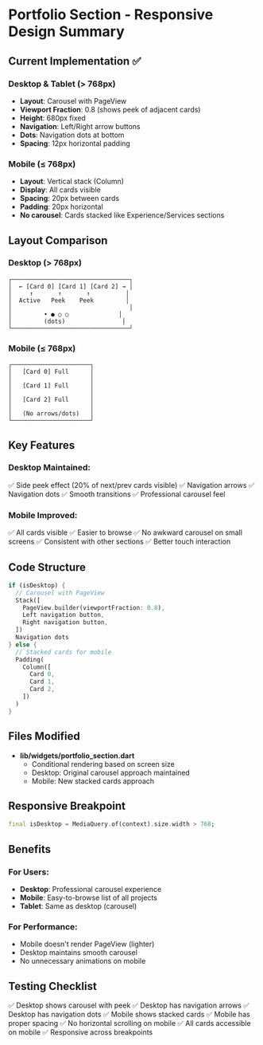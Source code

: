 # Portfolio Section - Responsive Design Summary

## Current Implementation ✅

### Desktop & Tablet (> 768px)
- **Layout**: Carousel with PageView
- **Viewport Fraction**: 0.8 (shows peek of adjacent cards)
- **Height**: 680px fixed
- **Navigation**: Left/Right arrow buttons
- **Dots**: Navigation dots at bottom
- **Spacing**: 12px horizontal padding

### Mobile (≤ 768px)
- **Layout**: Vertical stack (Column)
- **Display**: All cards visible
- **Spacing**: 20px between cards
- **Padding**: 20px horizontal
- **No carousel**: Cards stacked like Experience/Services sections

## Layout Comparison

### Desktop (> 768px)
```
┌─────────────────────────────────┐
│  ← [Card 0] [Card 1] [Card 2] → │
│     ↑       ↑       ↑          │
│  Active   Peek    Peek         │
│                                 │
│         • ● ○ ○              │
│         (dots)                │
└─────────────────────────────────┘
```

### Mobile (≤ 768px)
```
┌──────────────────────┐
│   [Card 0] Full      │
│                      │
│   [Card 1] Full      │
│                      │
│   [Card 2] Full      │
│                      │
│   (No arrows/dots)   │
└──────────────────────┘
```

## Key Features

### Desktop Maintained:
✅ Side peek effect (20% of next/prev cards visible)
✅ Navigation arrows
✅ Navigation dots
✅ Smooth transitions
✅ Professional carousel feel

### Mobile Improved:
✅ All cards visible
✅ Easier to browse
✅ No awkward carousel on small screens
✅ Consistent with other sections
✅ Better touch interaction

## Code Structure

```dart
if (isDesktop) {
  // Carousel with PageView
  Stack([
    PageView.builder(viewportFraction: 0.8),
    Left navigation button,
    Right navigation button,
  ])
  Navigation dots
} else {
  // Stacked cards for mobile
  Padding(
    Column([
      Card 0,
      Card 1,
      Card 2,
    ])
  )
}
```

## Files Modified

- **lib/widgets/portfolio_section.dart**
  - Conditional rendering based on screen size
  - Desktop: Original carousel approach maintained
  - Mobile: New stacked cards approach

## Responsive Breakpoint

```dart
final isDesktop = MediaQuery.of(context).size.width > 768;
```

## Benefits

### For Users:
- **Desktop**: Professional carousel experience
- **Mobile**: Easy-to-browse list of all projects
- **Tablet**: Same as desktop (carousel)

### For Performance:
- Mobile doesn't render PageView (lighter)
- Desktop maintains smooth carousel
- No unnecessary animations on mobile

## Testing Checklist

✅ Desktop shows carousel with peek
✅ Desktop has navigation arrows
✅ Desktop has navigation dots
✅ Mobile shows stacked cards
✅ Mobile has proper spacing
✅ No horizontal scrolling on mobile
✅ All cards accessible on mobile
✅ Responsive across breakpoints

